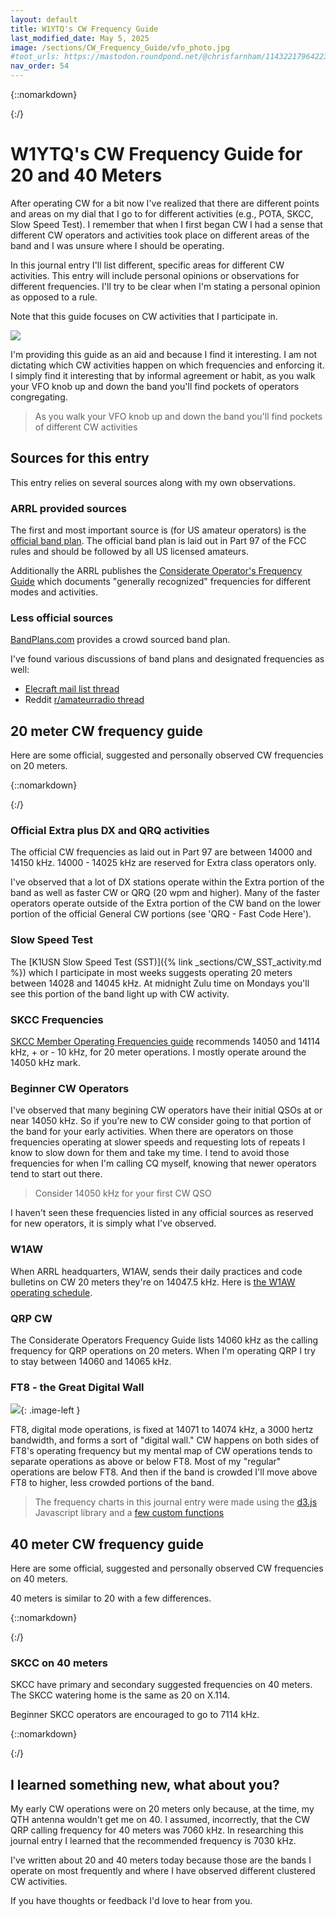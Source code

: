 ```yaml
---
layout: default
title: W1YTQ's CW Frequency Guide
last_modified_date: May 5, 2025
image: /sections/CW_Frequency_Guide/vfo_photo.jpg
#toot_urls: https://mastodon.roundpond.net/@chrisfarnham/114322179642234707
nav_order: 54
---
```


{::nomarkdown}
<script type="module" src="https://d3js.org/d3.v7.min.js"></script>
{:/}

# W1YTQ's CW Frequency Guide for 20 and 40 Meters

After operating CW for a bit now I've realized that there are different points and areas on my dial
that I go to for different activities (e.g., POTA, SKCC, Slow Speed Test). I remember that when
I first began CW I had a sense that different CW operators and activities took place on different
areas of the band and I was unsure where I should be operating.

In this journal entry I'll list different, specific areas for different CW activities. This entry
will include personal opinions or observations for different frequencies. I'll try to be clear when I'm
stating a personal opinion as opposed to a rule.

Note that this guide focuses on CW activities that I participate in.


![](vfo_photo.jpg)

I'm providing this guide as an aid and because I find it interesting. I am not dictating
which CW activities happen on which frequencies and enforcing it. I simply find it interesting
that by informal agreement or habit, as you walk your VFO knob up and down the band you'll find
pockets of operators congregating.

>  As you walk your VFO knob up and down the band you'll find pockets of different CW activities

## Sources for this entry

This entry relies on several sources along with my own observations.

### ARRL provided sources

The first and most important source is (for US amateur operators) is the [official band
plan](https://www.arrl.org/files/file/Regulatory/Band%20Chart/Hambands4_Color_17x11.pdf).
The official band plan is laid out in Part 97 of the FCC rules and
should be followed by all US licensed amateurs.

Additionally the ARRL publishes the [Considerate Operator's Frequency Guide](https://www.arrl.org/files/file/conop.pdf)
which documents "generally recognized" frequencies for different modes and activities.

### Less official sources

[BandPlans.com](https://www.bandplans.com/index.php?band=20) provides a crowd sourced band plan.

I've found various discussions of band plans and designated frequencies as well:

 - [Elecraft mail list thread](https://elecraft-kx.groups.io/g/main/topic/112101840)
 - Reddit [r/amateurradio thread](https://www.reddit.com/r/amateurradio/comments/1dxwci1/unofficial_band_plan_chart_or_graphic/)


## 20 meter CW frequency guide

Here are some official, suggested and personally observed CW frequencies on 20 meters.

{::nomarkdown}
<div id="chart1" class="chart"></div>
<script type="module">
    import { createChart, addPoint, addBar } from '/assets/js/frequency-chart-library.js';
    document.addEventListener("DOMContentLoaded", () => {
        function renderChart() {
            document.getElementById("chart1").innerHTML = "";

            const chart = createChart("chart1", [14000, 14150]);

            addBar(chart, 14060, 14065, "QRP Operations", 40);
            addPoint(chart, 14050, "Beginner QSOs", 10);
            addBar(chart, 14045, 14055, "Slower or Beginner CW", 95);
            addBar(chart, 14040, 14060, "SKCC", -80);
            addBar(chart, 14104, 14124, "SKCC Watering Hole", 15);
            addBar(chart, 14101, 14111, "Refuge During Contest Weekends", -35);
            addPoint(chart, 14047.5, "W1AW", 60);
            addBar(chart, 14071, 14074, "FT8 (No CW here)", -20);
            addBar(chart, 14028, 14045, "K1USN Weekly Slow Speed Test", -50);
            addBar(chart, 14000, 14030, "QRQ - Fast Code Here", 30);
            addBar(chart, 14000, 14020, "A lot of DX Stations", -20);
            addBar(chart, 14000, 14025, "Extra Class (US Amateurs)", -85);
        }

        renderChart();

        window.addEventListener("resize", renderChart);
    });
</script>
{:/}

### Official Extra plus DX and QRQ activities

The official CW frequencies as laid out in Part 97 are between 14000 and 14150 kHz. 14000 - 14025 kHz are
reserved for Extra class operators only.

I've observed that a lot of DX stations operate within the Extra portion of the band as well as faster CW or
QRQ (20 wpm and higher). Many of the faster operators operate outside of the Extra portion of the CW band
on the lower portion of the official General CW portions (see 'QRQ - Fast Code Here').

### Slow Speed Test

The [K1USN Slow Speed Test (SST)]({% link _sections/CW_SST_activity.md %}) which I participate in
most weeks suggests operating 20 meters
between 14028 and 14045 kHz. At midnight Zulu time on Mondays you'll see this portion of the
band light up with CW activity.

### SKCC Frequencies

[SKCC Member Operating Frequencies guide](https://www.skccgroup.com/membership_data/opfreq.php) recommends 14050 and
14114 kHz, + or - 10 kHz, for 20 meter operations. I mostly operate around the 14050 kHz mark.

### Beginner CW Operators

I've observed that many begining CW operators have their initial QSOs at or near 14050 kHz. So if you're new to CW
consider going to that portion of the band for your early activities. When there are operators on those frequencies
operating at slower speeds and requesting lots of repeats I know to slow down for them and take my time. I tend
to avoid those frequencies for when I'm calling CQ myself, knowing that newer operators tend to start out there.

> Consider 14050 kHz for your first CW QSO

I haven't seen these frequencies listed in any official sources as reserved for new operators, it is simply
what I've observed.

### W1AW

When ARRL headquarters, W1AW, sends their daily practices and code bulletins on CW 20 meters they're on 14047.5 kHz. Here is
[the W1AW operating schedule](https://www.arrl.org/w1aw-operating-schedule).

### QRP CW

The Considerate Operators Frequency Guide lists 14060 kHz as the calling frequency for QRP operations on 20 meters.
When I'm operating QRP I try to stay between 14060 and 14065 kHz.

### FT8 - the Great Digital Wall

![](PXL_20250505_192255819.jpg){: .image-left }

FT8, digital mode operations, is fixed at 14071 to 14074 kHz, a 3000 hertz bandwidth, and forms a sort of "digital wall."
CW happens on both sides of FT8's operating frequency but my mental map of CW operations tends to
separate operations as above
or below FT8. Most of my "regular" operations are below FT8. And then if the band is crowded I'll move above FT8 to
higher, less crowded portions of the band.

> The frequency charts in this journal entry were made using the [d3.js](https://d3js.org/) Javascript library and
> a [few custom functions](https://gist.github.com/chrisfarnham/5f396b506efaf64118516b286929a41d)

## 40 meter CW frequency guide

Here are some official, suggested and personally observed CW frequencies on 40 meters.

40 meters is similar to 20 with a few differences.

{::nomarkdown}
<div id="chart2" class="chart"></div>
<script type="module">
    import { createChart, addPoint, addBar } from '/assets/js/frequency-chart-library.js';
    document.addEventListener("DOMContentLoaded", () => {
        function renderChart() {
            document.getElementById("chart2").innerHTML = "";

            const chart = createChart("chart2", [7000, 7150]);

            addBar(chart, 7030, 7035, "QRP Operations", 60);
            addPoint(chart, 7050, "Beginner QSOs", 10);
            addBar(chart, 7045, 7055, "Slower or Beginner CW", 95);
            addBar(chart, 7101, 7111, "Refuge During Contest Weekends", -35);
            addPoint(chart, 7047.5, "W1AW", 40);
            addBar(chart, 7071, 7074, "FT8 (No CW here)", -20);
            addBar(chart, 7028, 7045, "K1USN Weekly Slow Speed Test", -50);
            addBar(chart, 7000, 7030, "QRQ - Fast Code Here", 30);
            addBar(chart, 7000, 7020, "A lot of DX Stations", -20);
            addBar(chart, 7000, 7025, "Extra Class (US Amateurs)", -85);
        }

        renderChart();

        window.addEventListener("resize", renderChart);
    });
</script>
{:/}


### SKCC on 40 meters

SKCC have primary and secondary suggested frequencies on 40 meters. The SKCC watering home is the same as 20 on X.114.

Beginner SKCC operators are encouraged to go to 7114 kHz.

{::nomarkdown}
<div id="chart3" class="chart"></div>
<script type="module">
    import { createChart, addPoint, addBar } from '/assets/js/frequency-chart-library.js';
    document.addEventListener("DOMContentLoaded", () => {
        function renderChart() {
            document.getElementById("chart3").innerHTML = "";

            const chart = createChart("chart3", [7020, 7160]);
            addBar(chart, 7028, 7048, "SKCC secondary", -25);
            addBar(chart, 7045, 7065, "SKCC primary", 15);
            addBar(chart, 7104, 7124, "SKCC Watering Hole", 15);
            addBar(chart, 7071, 7074, "FT8 (No CW here)", -20);
            addPoint(chart, 7114, "SKCC beginning operators", -25);
        }
        renderChart();

        window.addEventListener("resize", renderChart);
    });
</script>
{:/}

## I learned something new, what about you?

My early CW operations were on 20 meters only because, at the time, my QTH
antenna wouldn't get me on 40. I assumed, incorrectly, that the CW QRP calling frequency for 40 meters was
7060 kHz. In researching this journal entry I learned that the recommended frequency is 7030 kHz.

I've written about 20 and 40 meters today because those are the bands I operate on most frequently and where I have observed
different clustered CW activities.

If you have thoughts or feedback I'd love to hear from you.
